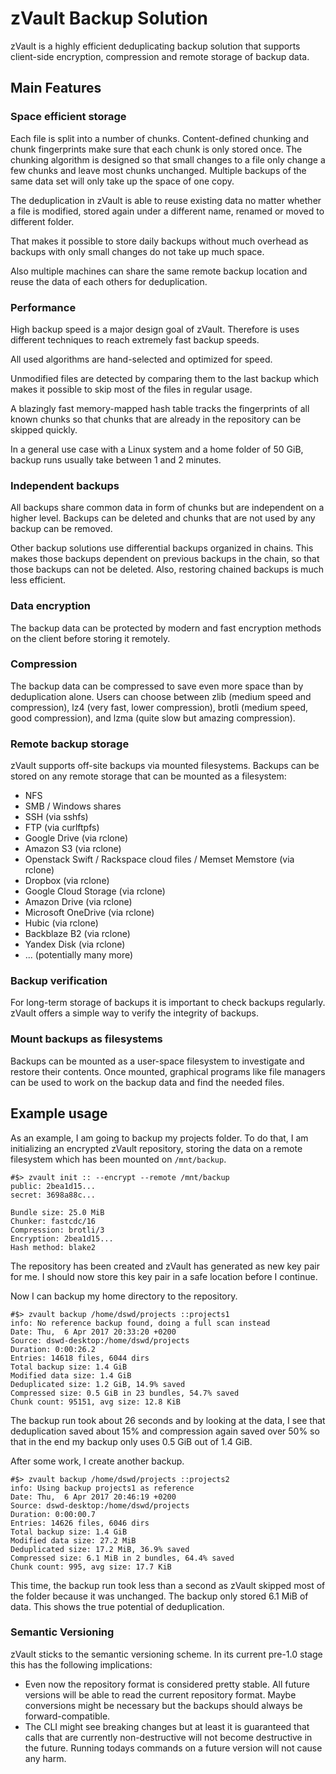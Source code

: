 # zVault Backup Solution
zVault is a highly efficient deduplicating backup solution that supports
client-side encryption, compression and remote storage of backup data.

## Main Features

### Space efficient storage
Each file is split into a number of chunks. Content-defined chunking and chunk
fingerprints make sure that each chunk is only stored once. The chunking
algorithm is designed so that small changes to a file only change a few chunks
and leave most chunks unchanged. Multiple backups of the same data set will only
take up the space of one copy.

The deduplication in zVault is able to reuse existing data no matter whether a
file is modified, stored again under a different name, renamed or moved to
different folder.

That makes it possible to store daily backups without much overhead as backups
with only small changes do not take up much space.

Also multiple machines can share the same remote backup location and reuse the
data of each others for deduplication.

### Performance
High backup speed is a major design goal of zVault. Therefore is uses different
techniques to reach extremely fast backup speeds.

All used algorithms are hand-selected and optimized for speed.

Unmodified files are detected by comparing them to the last backup which makes
it possible to skip most of the files in regular usage.

A blazingly fast memory-mapped hash table tracks the fingerprints of all known
chunks so that chunks that are already in the repository can be skipped quickly.

In a general use case with a Linux system and a home folder of 50 GiB, backup
runs usually take between 1 and 2 minutes.

### Independent backups
All backups share common data in form of chunks but are independent on a higher
level. Backups can be deleted and chunks that are not used by any backup can be
removed.

Other backup solutions use differential backups organized in chains. This makes
those backups dependent on previous backups in the chain, so that those backups
can not be deleted. Also, restoring chained backups is much less efficient.

### Data encryption
The backup data can be protected by modern and fast encryption methods on the
client before storing it remotely.

### Compression
The backup data can be compressed to save even more space than by deduplication
alone. Users can choose between zlib (medium speed and compression),
lz4 (very fast, lower compression), brotli (medium speed, good compression), and
lzma (quite slow but amazing compression).

### Remote backup storage
zVault supports off-site backups via mounted filesystems. Backups can be stored
on any remote storage that can be mounted as a filesystem:
- NFS
- SMB / Windows shares
- SSH (via sshfs)
- FTP (via curlftpfs)
- Google Drive (via rclone)
- Amazon S3 (via rclone)
- Openstack Swift / Rackspace cloud files / Memset Memstore (via rclone)
- Dropbox (via rclone)
- Google Cloud Storage (via rclone)
- Amazon Drive (via rclone)
- Microsoft OneDrive (via rclone)
- Hubic (via rclone)
- Backblaze B2 (via rclone)
- Yandex Disk (via rclone)
- ... (potentially many more)

### Backup verification
For long-term storage of backups it is important to check backups regularly.
zVault offers a simple way to verify the integrity of backups.

### Mount backups as filesystems
Backups can be mounted as a user-space filesystem to investigate and restore
their contents. Once mounted, graphical programs like file managers can be used
to work on the backup data and find the needed files.


## Example usage

As an example, I am going to backup my projects folder. To do that, I am
initializing an encrypted zVault repository, storing the data on a remote
filesystem which has been mounted on `/mnt/backup`.

    #$> zvault init :: --encrypt --remote /mnt/backup
    public: 2bea1d15...
    secret: 3698a88c...

    Bundle size: 25.0 MiB
    Chunker: fastcdc/16
    Compression: brotli/3
    Encryption: 2bea1d15...
    Hash method: blake2

The repository has been created and zVault has generated as new key pair for me.
I should now store this key pair in a safe location before I continue.

Now I can backup my home directory to the repository.

    #$> zvault backup /home/dswd/projects ::projects1
    info: No reference backup found, doing a full scan instead
    Date: Thu,  6 Apr 2017 20:33:20 +0200
    Source: dswd-desktop:/home/dswd/projects
    Duration: 0:00:26.2
    Entries: 14618 files, 6044 dirs
    Total backup size: 1.4 GiB
    Modified data size: 1.4 GiB
    Deduplicated size: 1.2 GiB, 14.9% saved
    Compressed size: 0.5 GiB in 23 bundles, 54.7% saved
    Chunk count: 95151, avg size: 12.8 KiB

The backup run took about 26 seconds and by looking at the data, I see that
deduplication saved about 15% and compression again saved over 50% so that in
the end my backup only uses 0.5 GiB out of 1.4 GiB.

After some work, I create another backup.

    #$> zvault backup /home/dswd/projects ::projects2
    info: Using backup projects1 as reference
    Date: Thu,  6 Apr 2017 20:46:19 +0200
    Source: dswd-desktop:/home/dswd/projects
    Duration: 0:00:00.7
    Entries: 14626 files, 6046 dirs
    Total backup size: 1.4 GiB
    Modified data size: 27.2 MiB
    Deduplicated size: 17.2 MiB, 36.9% saved
    Compressed size: 6.1 MiB in 2 bundles, 64.4% saved
    Chunk count: 995, avg size: 17.7 KiB

This time, the backup run took less than a second as zVault skipped most of
the folder because it was unchanged. The backup only stored 6.1 MiB of data.
This shows the true potential of deduplication.


### Semantic Versioning
zVault sticks to the semantic versioning scheme. In its current pre-1.0 stage
this has the following implications:
- Even now the repository format is considered pretty stable. All future
  versions will be able to read the current repository format. Maybe conversions
  might be necessary but the backups should always be forward-compatible.
- The CLI might see breaking changes but at least it is guaranteed that calls
  that are currently non-destructive will not become destructive in the future.
  Running todays commands on a future version will not cause any harm.

